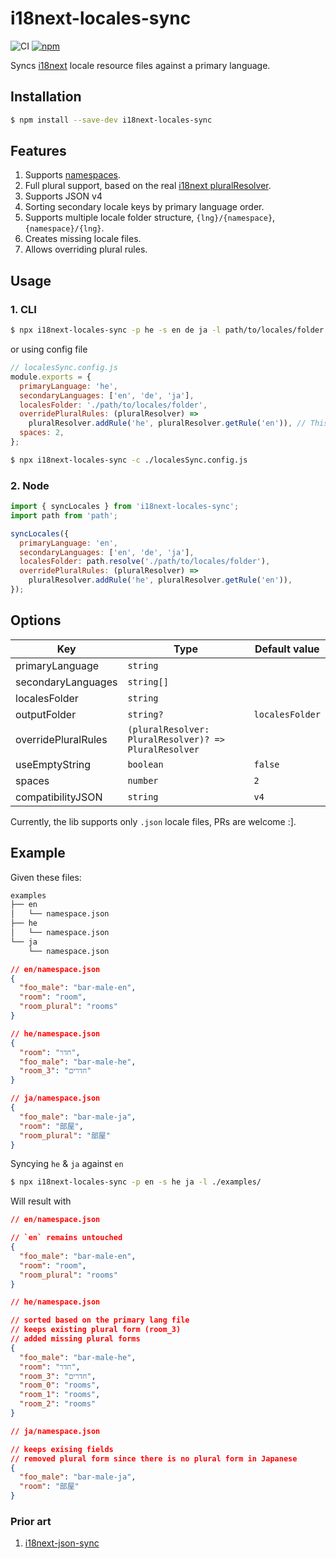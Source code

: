 # i18next-locales-sync

![CI](https://github.com/felixmosh/i18next-locales-sync/workflows/CI/badge.svg)
[![npm](https://img.shields.io/npm/v/i18next-locales-sync.svg)](https://www.npmjs.com/package/i18next-locales-sync)

Syncs [i18next](https://github.com/i18next/i18next) locale resource files against a primary language.

## Installation

```sh
$ npm install --save-dev i18next-locales-sync
```

## Features

1. Supports [namespaces](https://www.i18next.com/principles/namespaces).
2. Full plural support, based on the real [i18next pluralResolver](https://github.com/felixmosh/i18next-locales-sync/blob/master/src/i18next/PluralResolver.ts).
3. Supports JSON v4
4. Sorting secondary locale keys by primary language order.
5. Supports multiple locale folder structure, `{lng}/{namespace}`, `{namespace}/{lng}`.
6. Creates missing locale files.
7. Allows overriding plural rules.

## Usage

### 1. CLI

```sh
$ npx i18next-locales-sync -p he -s en de ja -l path/to/locales/folder --spaces 2
```

or using config file

```js
// localesSync.config.js
module.exports = {
  primaryLanguage: 'he',
  secondaryLanguages: ['en', 'de', 'ja'],
  localesFolder: './path/to/locales/folder',
  overridePluralRules: (pluralResolver) =>
    pluralResolver.addRule('he', pluralResolver.getRule('en')), // This is available only when using config file
  spaces: 2,
};
```

```sh
$ npx i18next-locales-sync -c ./localesSync.config.js
```

### 2. Node

```js
import { syncLocales } from 'i18next-locales-sync';
import path from 'path';

syncLocales({
  primaryLanguage: 'en',
  secondaryLanguages: ['en', 'de', 'ja'],
  localesFolder: path.resolve('./path/to/locales/folder'),
  overridePluralRules: (pluralResolver) =>
    pluralResolver.addRule('he', pluralResolver.getRule('en')),
});
```

## Options

| Key                 | Type                                                  | Default value   |
| ------------------- |-------------------------------------------------------|-----------------|
| primaryLanguage     | `string`                                              |                 |
| secondaryLanguages  | `string[]`                                            |                 |
| localesFolder       | `string`                                              |                 |
| outputFolder        | `string?`                                             | `localesFolder` |
| overridePluralRules | `(pluralResolver: PluralResolver)? => PluralResolver` |                 |
| useEmptyString      | `boolean`                                             | `false`         |
| spaces              | `number`                                              | `2`             |
| compatibilityJSON   | `string`                                              | `v4`            |

Currently, the lib supports only `.json` locale files, PRs are welcome :].

## Example

Given these files:

```sh
examples
├── en
│   └── namespace.json
├── he
│   └── namespace.json
└── ja
    └── namespace.json
```

```json
// en/namespace.json
{
  "foo_male": "bar-male-en",
  "room": "room",
  "room_plural": "rooms"
}
```

```json
// he/namespace.json
{
  "room": "חדר",
  "foo_male": "bar-male-he",
  "room_3": "חדרים"
}
```

```json
// ja/namespace.json
{
  "foo_male": "bar-male-ja",
  "room": "部屋",
  "room_plural": "部屋"
}
```

Syncying `he` & `ja` against `en`

```sh
$ npx i18next-locales-sync -p en -s he ja -l ./examples/
```

Will result with

```json
// en/namespace.json

// `en` remains untouched
{
  "foo_male": "bar-male-en",
  "room": "room",
  "room_plural": "rooms"
}
```

```json
// he/namespace.json

// sorted based on the primary lang file
// keeps existing plural form (room_3)
// added missing plural forms
{
  "foo_male": "bar-male-he",
  "room": "חדר",
  "room_3": "חדרים",
  "room_0": "rooms",
  "room_1": "rooms",
  "room_2": "rooms"
}
```

```json
// ja/namespace.json

// keeps exising fields
// removed plural form since there is no plural form in Japanese
{
  "foo_male": "bar-male-ja",
  "room": "部屋"
}
```

### Prior art

1. [i18next-json-sync](https://github.com/jwbay/i18next-json-sync)
